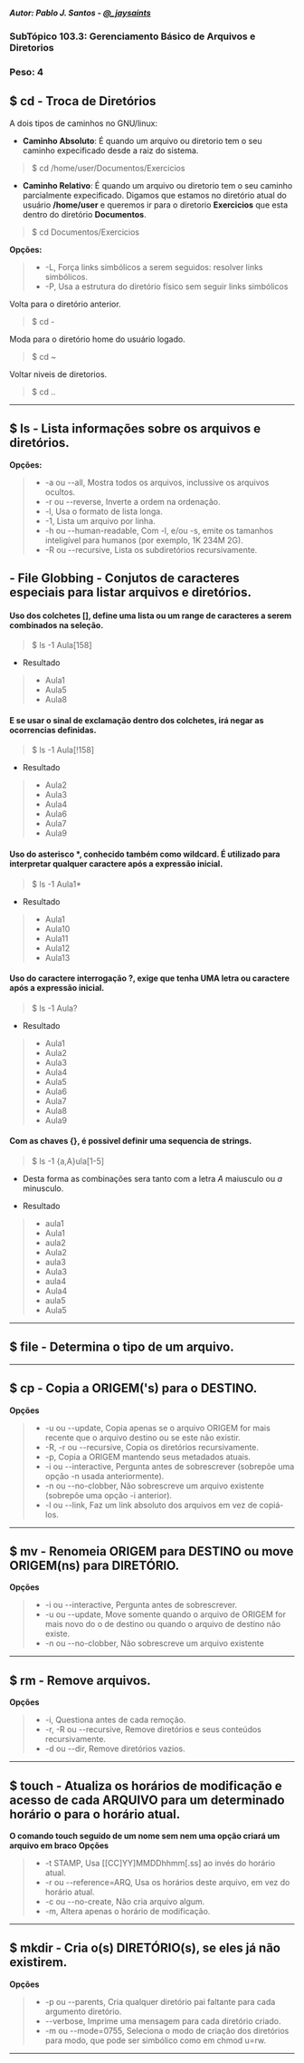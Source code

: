 ##### Autor: Pablo J. Santos - [@_jaysaints](#code)
### SubTópico 103.3: Gerenciamento Básico de Arquivos e Diretorios
### Peso: 4

## $ cd - Troca de Diretórios
A dois tipos de caminhos no GNU/linux:
- __Caminho Absoluto__: É quando um arquivo ou diretorio tem o seu caminho expecificado desde a raiz do sistema.
> $ cd /home/user/Documentos/Exercicios

- __Caminho Relativo__: É quando um arquivo ou diretorio tem o seu caminho parcialmente expecificado. Digamos que estamos no diretório atual do usuário **/home/user** e queremos ir para o diretorio **Exercicios** que esta dentro do diretório **Documentos**.
> $ cd Documentos/Exercicios

**Opções:**
> - -L, Força links simbólicos a serem seguidos: resolver links simbólicos.
> - -P, Usa a estrutura do diretório físico sem seguir links simbólicos

Volta para o diretório anterior.
> $ cd -

Moda para o diretório home do usuário logado.
> $ cd ~ 

Voltar niveis de diretorios.
> $ cd ..

______

## $ ls - Lista informações sobre os arquivos e diretórios.
**Opções:**
> - -a ou --all, Mostra todos os arquivos, inclussive os arquivos ocultos.
> - -r ou --reverse, Inverte a ordem na ordenação.
> - -l, Usa o formato de lista longa.
> - -1, Lista um arquivo por linha.
> - -h ou --human-readable, Com -l, e/ou -s, emite os tamanhos inteligível para humanos (por exemplo, 1K 234M 2G).
> - -R ou --recursive, Lista os subdiretórios recursivamente. 

## - File Globbing - Conjutos de caracteres especiais para listar arquivos e diretórios.

#### Uso dos colchetes [], define uma lista ou um range de caracteres a serem combinados na seleção. 
> $ ls -1 Aula[158]

- Resultado
> - Aula1
> - Aula5
> - Aula8

#### E se usar o sinal de exclamação dentro dos colchetes, irá negar as ocorrencias definidas.
> $ ls -1 Aula[!158]

- Resultado
> - Aula2
> - Aula3
> - Aula4
> - Aula6
> - Aula7
> - Aula9

#### Uso do asterisco *, conhecido também como wildcard. É utilizado para interpretar qualquer caractere após a expressão inicial.
> $ ls -1 Aula1*

- Resultado
> - Aula1
> - Aula10
> - Aula11
> - Aula12
> - Aula13

#### Uso do caractere interrogação ?, exige que tenha UMA letra ou caractere após a expressão inicial.
> $ ls -1 Aula?

- Resultado
> - Aula1
> - Aula2
> - Aula3
> - Aula4
> - Aula5
> - Aula6
> - Aula7
> - Aula8
> - Aula9

#### Com as chaves {}, é possivel definir uma sequencia de strings.
> $ ls -1 {a,A}ula[1-5]
- Desta forma as combinações sera tanto com a letra _A_ maiusculo ou _a_ minusculo.

- Resultado
> - aula1
> - Aula1
> - aula2
> - Aula2
> - aula3
> - Aula3
> - aula4
> - Aula4
> - aula5
> - Aula5

______

## $ file - Determina o tipo de um arquivo.

______

## $ cp - Copia a ORIGEM('s) para o DESTINO.
**Opções**
> - -u ou --update, Copia apenas se o arquivo ORIGEM for mais recente que o arquivo destino ou se este não existir.
> - -R, -r ou --recursive, Copia os diretórios recursivamente.
> - -p, Copia a ORIGEM mantendo seus metadados atuais.
> - -i ou --interactive, Pergunta antes de sobrescrever (sobrepõe uma opção -n usada anteriormente).
> - -n ou --no-clobber, Não sobrescreve um arquivo existente (sobrepõe uma opção -i anterior).
> - -l ou --link, Faz um link absoluto dos arquivos em vez de copiá-los.

______

## $ mv - Renomeia ORIGEM para DESTINO ou move ORIGEM(ns) para DIRETÓRIO.
**Opções**
> - -i ou --interactive, Pergunta antes de sobrescrever.
> - -u ou --update, Move somente quando o arquivo de ORIGEM for mais novo do o de destino ou quando o arquivo de destino não existe.
> - -n ou --no-clobber, Não sobrescreve um arquivo existente

______

## $ rm - Remove arquivos.
**Opções**
> - -i, Questiona antes de cada remoção.
> - -r, -R ou --recursive, Remove diretórios e seus conteúdos recursivamente.
> - -d ou --dir, Remove diretórios vazios.

______

## $ touch - Atualiza os horários de modificação e acesso de cada ARQUIVO para um determinado horário o para o horário atual.
**O comando touch seguido de um nome sem nem uma opção criará um arquivo em braco**
**Opções**
> - -t STAMP, Usa [[CC]YY]MMDDhhmm[.ss] ao invés do horário atual.
> - -r ou --reference=ARQ, Usa os horários deste arquivo, em vez do horário atual.
> - -c ou --no-create, Não cria arquivo algum.
> - -m, Altera apenas o horário de modificação.

______

## $ mkdir - Cria o(s) DIRETÓRIO(s), se eles já não existirem.
**Opções**
> - -p ou --parents, Cria   qualquer  diretório  pai  faltante  para  cada  argumento diretório.
> - --verbose, Imprime  uma  mensagem  para cada diretório criado.
> - -m ou --mode=0755, Seleciona  o  modo de criação dos diretórios para modo, que pode ser simbólico como em chmod u=rw.

______









